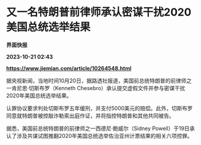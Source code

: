 # 又一名特朗普前律师承认密谋干扰2020美国总统选举结果
**界面快报**

**2023-10-21 02:43**

**https://www.jiemian.com/article/10264548.html**

据央视新闻，当地时间10月20日，据路透社报道，美国前总统特朗普的前律师之一肯尼思·切斯布罗（Kenneth Chesebro）承认提交虚假文件并参与密谋干扰2020年美国总统选举结果。

认罪协议要求判处切斯布罗五年缓刑，并支付5000美元的赔偿。此外，切斯布罗同意就特朗普被控敲诈勒索出庭作证，并将指控特朗普和其他共同被告。

据悉，美国前总统特朗普的前律师之一西德尼·鲍威尔（Sidney Powell）于19日承认了涉及共谋试图推翻2020年美国总统选举佐治亚州计票结果的相关六项控罪。